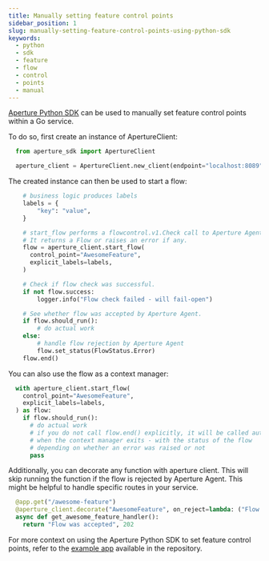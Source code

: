 ```yaml
---
title: Manually setting feature control points
sidebar_position: 1
slug: manually-setting-feature-control-points-using-python-sdk
keywords:
  - python
  - sdk
  - feature
  - flow
  - control
  - points
  - manual
---
```


[Aperture Python SDK][pythonsdk] can be used to manually set feature control
points within a Go service.

To do so, first create an instance of ApertureClient:

```python
  from aperture_sdk import ApertureClient

  aperture_client = ApertureClient.new_client(endpoint="localhost:8089", check_timeout=timedelta(seconds=200))
```

The created instance can then be used to start a flow:

```python
    # business logic produces labels
    labels = {
        "key": "value",
    }

    # start_flow performs a flowcontrol.v1.Check call to Aperture Agent.
    # It returns a Flow or raises an error if any.
    flow = aperture_client.start_flow(
      control_point="AwesomeFeature",
      explicit_labels=labels,
    )

    # Check if flow check was successful.
    if not flow.success:
        logger.info("Flow check failed - will fail-open")

    # See whether flow was accepted by Aperture Agent.
    if flow.should_run():
        # do actual work
    else:
        # handle flow rejection by Aperture Agent
        flow.set_status(FlowStatus.Error)
    flow.end()
```

You can also use the flow as a context manager:

```python
  with aperture_client.start_flow(
    control_point="AwesomeFeature",
    explicit_labels=labels,
  ) as flow:
    if flow.should_run():
      # do actual work
      # if you do not call flow.end() explicitly, it will be called automatically
      # when the context manager exits - with the status of the flow
      # depending on whether an error was raised or not
      pass
```

Additionally, you can decorate any function with aperture client. This will skip
running the function if the flow is rejected by Aperture Agent. This might be
helpful to handle specific routes in your service.

```python
  @app.get("/awesome-feature")
  @aperture_client.decorate("AwesomeFeature", on_reject=lambda: ("Flow was rejected", 503))
  async def get_awesome_feature_handler():
    return "Flow was accepted", 202
```

For more context on using the Aperture Python SDK to set feature control points,
refer to the [example app][example] available in the repository.

<!--- TODO: Change to pypi package once it is published. --->

[pythonsdk]: https://github.com/fluxninja/aperture/tree/main/sdks/aperture-py
[example]:
  https://github.com/fluxninja/aperture/tree/main/sdks/aperture-py/example

